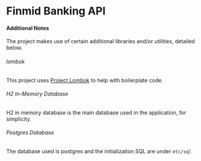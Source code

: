 # Finmid Banking API

#### Additional Notes

The project makes use of certain additional libraries and/or utilities, detailed below.

###### lombok
This project uses [Project Lombok](https://projectlombok.org) to help with bolierplate code.

###### H2 In-Memory Database
H2 in memory database is the main database used in the application, for simplicity.

###### Postgres Database
The database used is postgres and the initialization SQL are under `etc/sql`